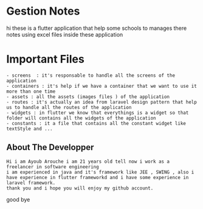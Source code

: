 # Gestion Notes
hi these is a flutter application that help some schools to manages there notes using excel files 
	inside these application 
# Important Files
	- screens  : it's responsable to handle all the screens of the application
	- containers : it's help if we have a container that we want to use it more than one time
	- assets : all the assets (images files ) of the application
	- routes : it's actually an idea from laravel design pattern that help us to handle all the routes of the application
	- widgets : in flutter we know that everythings is a widget so that folder will contains all the widgets of the application
	- constants : it a file that contains all the constant widget like textStyle and ...
## About The Developper 
	Hi i am Ayoub Arouche i am 21 years old tell now i work as a freelancer in software engineering 
	i am experienced in java and it's framework like JEE , SWING , also i have experience in flutter frameworkd and i have some experience in laravel framework.
	thank you and i hope you will enjoy my github account.
good bye
